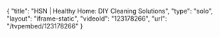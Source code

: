 {
    "title": "HSN | Healthy Home: DIY Cleaning Solutions",
    "type": "solo",
    "layout": "iframe-static",
    "videoId": "123178266",
    "url": "\/tvpembed\/123178266"
}